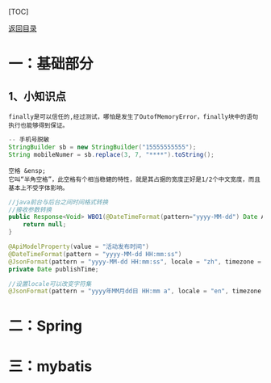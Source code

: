 [TOC]

[返回目录](./README.md)

# 一：基础部分

## 1、小知识点

```
finally是可以信任的,经过测试，哪怕是发生了OutofMemoryError，finally块中的语句执行也能够得到保证。
```

```java
-- 手机号脱敏
StringBuilder sb = new StringBuilder("15555555555");
String mobileNumer = sb.replace(3, 7, "****").toString();
```
```
空格 &ensp; 
它叫“半角空格”，此空格有个相当稳健的特性，就是其占据的宽度正好是1/2个中文宽度，而且基本上不受字体影响。
```

```java
//java前台与后台之间时间格式转换
//接收参数转换
public Response<Void> WBO1(@DateTimeFormat(pattern="yyyy-MM-dd") Date AppointmentDate){
    return null;
}

@ApiModelProperty(value = "活动发布时间")
@DateTimeFormat(pattern = "yyyy-MM-dd HH:mm:ss")
@JsonFormat(pattern = "yyyy-MM-dd HH:mm:ss", locale = "zh", timezone = "GMT+8")
private Date publishTime;

//设置locale可以改变字符集
@JsonFormat(pattern = "yyyy年MM月dd日 HH:mm a", locale = "en", timezone = "GMT+8")
```



# 二：Spring



# 三：mybatis








